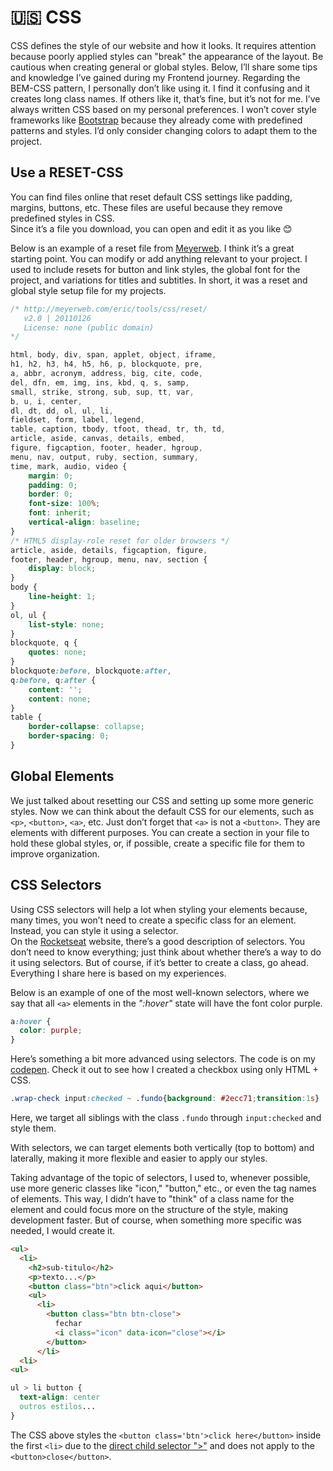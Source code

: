 # 🇺🇸 CSS
CSS defines the style of our website and how it looks. It requires attention because poorly applied styles can "break" the appearance of the layout. Be cautious when creating general or global styles. Below, I’ll share some tips and knowledge I’ve gained during my Frontend journey. Regarding the BEM-CSS pattern, I personally don’t like using it. I find it confusing and it creates long class names. If others like it, that’s fine, but it’s not for me. I’ve always written CSS based on my personal preferences. I won’t cover style frameworks like [Bootstrap](https://getbootstrap.com/) because they already come with predefined patterns and styles. I’d only consider changing colors to adapt them to the project.

## Use a RESET-CSS
You can find files online that reset default CSS settings like padding, margins, buttons, etc. These files are useful because they remove predefined styles in CSS.  
Since it’s a file you download, you can open and edit it as you like 😊  

Below is an example of a reset file from [Meyerweb](https://meyerweb.com/eric/tools/css/reset/). I think it’s a great starting point. You can modify or add anything relevant to your project. I used to include resets for button and link styles, the global font for the project, and variations for titles and subtitles. In short, it was a reset and global style setup file for my projects.

```css
/* http://meyerweb.com/eric/tools/css/reset/ 
   v2.0 | 20110126
   License: none (public domain)
*/

html, body, div, span, applet, object, iframe,
h1, h2, h3, h4, h5, h6, p, blockquote, pre,
a, abbr, acronym, address, big, cite, code,
del, dfn, em, img, ins, kbd, q, s, samp,
small, strike, strong, sub, sup, tt, var,
b, u, i, center,
dl, dt, dd, ol, ul, li,
fieldset, form, label, legend,
table, caption, tbody, tfoot, thead, tr, th, td,
article, aside, canvas, details, embed, 
figure, figcaption, footer, header, hgroup, 
menu, nav, output, ruby, section, summary,
time, mark, audio, video {
    margin: 0;
    padding: 0;
    border: 0;
    font-size: 100%;
    font: inherit;
    vertical-align: baseline;
}
/* HTML5 display-role reset for older browsers */
article, aside, details, figcaption, figure, 
footer, header, hgroup, menu, nav, section {
    display: block;
}
body {
    line-height: 1;
}
ol, ul {
    list-style: none;
}
blockquote, q {
    quotes: none;
}
blockquote:before, blockquote:after,
q:before, q:after {
    content: '';
    content: none;
}
table {
    border-collapse: collapse;
    border-spacing: 0;
}
```

## Global Elements
We just talked about resetting our CSS and setting up some more generic styles. Now we can think about the default CSS for our elements, such as ```<p>```, ```<button>```, ```<a>```, etc. Just don’t forget that ```<a>``` is not a ```<button>```. They are elements with different purposes. You can create a section in your file to hold these global styles, or, if possible, create a specific file for them to improve organization.

## CSS Selectors
Using CSS selectors will help a lot when styling your elements because, many times, you won’t need to create a specific class for an element. Instead, you can style it using a selector.  
On the [Rocketseat](https://www.rocketseat.com.br/blog/artigos/post/seletores-css) website, there’s a good description of selectors. You don’t need to know everything; just think about whether there’s a way to do it using selectors. But of course, if it’s better to create a class, go ahead. Everything I share here is based on my experiences.

Below is an example of one of the most well-known selectors, where we say that all ```<a>``` elements in the <i>":hover"</i> state will have the font color purple.

```css
a:hover {
  color: purple;
}
```

Here’s something a bit more advanced using selectors. The code is on my [codepen](https://codepen.io/guizanin/pen/bGGZNNP). Check it out to see how I created a checkbox using only HTML + CSS.

```css
.wrap-check input:checked ~ .fundo{background: #2ecc71;transition:1s}
```

Here, we target all siblings with the class ```.fundo``` through ```input:checked``` and style them.

With selectors, we can target elements both vertically (top to bottom) and laterally, making it more flexible and easier to apply our styles.

Taking advantage of the topic of selectors, I used to, whenever possible, use more generic classes like "icon," "button," etc., or even the tag names of elements. This way, I didn’t have to "think" of a class name for the element and could focus more on the structure of the style, making development faster. But of course, when something more specific was needed, I would create it.


```html
<ul>
  <li>
    <h2>sub-titulo</h2>
    <p>texto...</p>
    <button class="btn">click aqui</button>
    <ul>
      <li>
        <button class="btn btn-close">
          fechar
          <i class="icon" data-icon="close"></i>
        </button>
      </li>
  <li>
<ul>
```
```css
ul > li button {
  text-align: center
  outros estilos...
}
```

The CSS above styles the ```<button class='btn'>click here</button>``` inside the first ```<li>``` due to the [direct child selector ">"](https://www.rocketseat.com.br/blog/artigos/post/seletores-css#932d5d8d0a944a8095f7f417e9d75677) and does not apply to the ```<button>close</button>```.